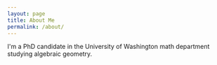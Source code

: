 ```yaml
---
layout: page
title: About Me
permalink: /about/
---
```



I'm a PhD candidate in the University of Washington math department
studying algebraic geometry. 
